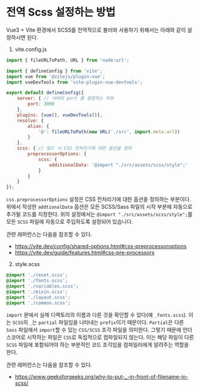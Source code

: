 # 전역 Scss 설정하는 방법

Vue3 + Vite 환경에서 SCSS를 전역적으로 불러와 사용하기 위해서는 아래와 같이 설정하시면 된다.

  1. vite.config.js

  ```javascript
  import { fileURLToPath, URL } from 'node:url';

  import { defineConfig } from 'vite';
  import vue from '@vitejs/plugin-vue';
  import vueDevTools from 'vite-plugin-vue-devtools';

  export default defineConfig({
      server: { // 서버의 port 를 설정하는 부분
          port: 3000
      },
      plugins: [vue(), vueDevTools()],
      resolve: {
          alias: {
              '@': fileURLToPath(new URL('./src', import.meta.url))
          }
      },
      scss: { // 빌드 시 CSS 전처리기에 대한 옵션을 정의
          preprocessorOptions: {
              scss: {
                  additionalData: '@import "./src/assets/scss/style";'
              }
          }
      }
  });

  ```

`css.preprocessorOptions` 설정은 CSS 전처리기에 대한 옵션을 정의하는 부분이다. 위에서 작성한 `addtionalData` 옵션은 모든 SCSS/Sass 파일의 시작 부분에 자동으로 추가될 코드를 지정한다. 위의 설정에서는 `@import "./src/assets/scss/style";`를 모든 `SCSS` 파일에 자동으로 주입하도록 설정되어 있습니다.

관련 레퍼런스는 다음을 참조할 수 있다.
- https://vite.dev/config/shared-options.html#css-preprocessoroptions
- https://vite.dev/guide/features.html#css-pre-processors


2. style.scss

```scss
@import './reset.scss';
@import './fonts.scss';
@import './variables.scss';
@import './mixin.scss';
@import './layout.scss';
@import './common.scss';

```

`import` 문에서 실제 디렉토리의 이름과 다른 것을 확인할 수 있다(예 `_fonts.scss`). 이는 `SCSS`의 `_`는 `partial` 파일임을 나타내는 `prefix`이기 때문이다. `Partial`은 다른 `Sass` 파일에서 `import`할 수 있는 `CSS/SCSS` 조각 파일을 의미한다. 그렇기 때문에 언더스코어로 시작하는 파일은 `CSS`로 독립적으로 컴파일되지 않는다. 이는 해당 파일이 다른 `SCSS` 파일에 포함되어야 하는 부분적인 코드 조각임을 컴파일러에게 알려주는 역할을 한다.

관련 레퍼런스는 다음을 참조할 수 있다.
- https://www.geeksforgeeks.org/why-to-put-_-in-front-of-filename-in-scss/